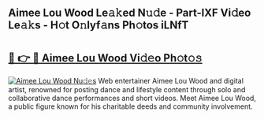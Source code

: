 ## Aimee Lou Wood Le𝚊𝚔ed N𝚞𝚍e - Part-lXF Vi𝚍eo Le𝚊𝚔s - H𝚘t O𝚗lyf𝚊ns Ph𝚘tos iLNfT

# <h2><a href="http://hf8noi.feru.top/?c=Aimee+Lou+Wood">🔗 👉 🔴 Aimee Lou Wood Vi𝚍𝚎o Ph𝚘t𝚘𝚜</a></h2>

[![Aimee Lou Wood Nu𝚍𝚎s](https://i.imgur.com/0TWrTi3.gif)](http://hf8noi.feru.top/?c=Aimee+Lou+Wood)
Web entertainer Aimee Lou Wood and digital artist, renowned for posting dance and lifestyle content through solo and collaborative dance performances and short videos. Meet Aimee Lou Wood, a public figure known for his charitable deeds and community involvement. 
